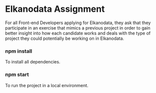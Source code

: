 # Elkanodata Assignment

For all Front-end Developers applying for Elkanodata, they ask that they participate in an
exercise that mimics a previous project in order to gain better insight into how each
candidate works and deals with the type of project they could potentially be working on in
Elkanodata.

### npm install

To install all dependencies.

### npm start

To run the project in a local environment.
